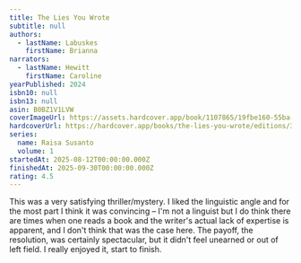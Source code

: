 ```yaml
---
title: The Lies You Wrote
subtitle: null
authors:
  - lastName: Labuskes
    firstName: Brianna
narrators:
  - lastName: Hewitt
    firstName: Caroline
yearPublished: 2024
isbn10: null
isbn13: null
asin: B0BZ1V1LVW
coverImageUrl: https://assets.hardcover.app/book/1107865/19fbe160-55ba-4f73-b1a1-f12b66873925.jpg
hardcoverUrl: https://hardcover.app/books/the-lies-you-wrote/editions/32195315
series:
  name: Raisa Susanto
  volume: 1
startedAt: 2025-08-12T00:00:00.000Z
finishedAt: 2025-09-30T00:00:00.000Z
rating: 4.5
---
```


This was a very satisfying thriller/mystery. I liked the linguistic angle and for the most part I think it was convincing – I'm not a linguist but I do think there are times when one reads a book and the writer's actual lack of expertise is apparent, and I don't think that was the case here. The payoff, the resolution, was certainly spectacular, but it didn't feel unearned or out of left field. I really enjoyed it, start to finish.
